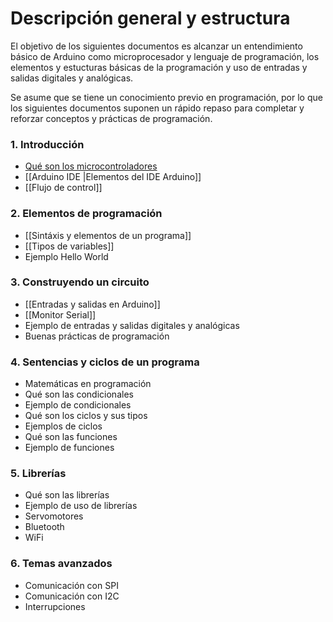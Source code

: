 # Descripción general y estructura

El objetivo de los siguientes documentos es alcanzar un entendimiento básico de Arduino como microprocesador y lenguaje de programación, los elementos y estucturas básicas de la programación y uso de entradas y salidas digitales y analógicas.

Se asume que se tiene un conocimiento previo en programación, por lo que los siguientes documentos suponen un rápido repaso para completar y reforzar conceptos y prácticas de programación.

### 1. Introducción
- [Qué son los microcontroladores](Introducción/Microcontroladores)
- [[Arduino IDE |Elementos del IDE Arduino]]
- [[Flujo de control]]

### 2. Elementos de programación
- [[Sintáxis y elementos de un programa]]
- [[Tipos de variables]]
- Ejemplo Hello World

### 3. Construyendo un circuito
- [[Entradas y salidas en Arduino]]
- [[Monitor Serial]]
- Ejemplo de entradas y salidas digitales y analógicas
- Buenas prácticas de programación

### 4. Sentencias y ciclos de un programa
- Matemáticas en programación
- Qué son las condicionales
- Ejemplo de condicionales
- Qué son los ciclos y sus tipos
- Ejemplos de ciclos
- Qué son las funciones
- Ejemplo de funciones

### 5. Librerías
- Qué son las librerías
- Ejemplo de uso de librerías
- Servomotores
- Bluetooth
- WiFi

### 6. Temas avanzados
- Comunicación con SPI
- Comunicación con I2C
- Interrupciones